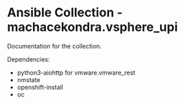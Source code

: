 # Ansible Collection - machacekondra.vsphere_upi

Documentation for the collection.

Dependencies:
 - python3-aiohttp for vmware.vmware_rest
 - nmstate
 - openshift-install
 - oc
